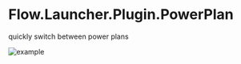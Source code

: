 Flow.Launcher.Plugin.PowerPlan
====================
quickly switch between power plans

![example](http://ww2.sinaimg.cn/large/3e69b0ccgw1ege9rb5wsjj20nv0fladk.jpg)

